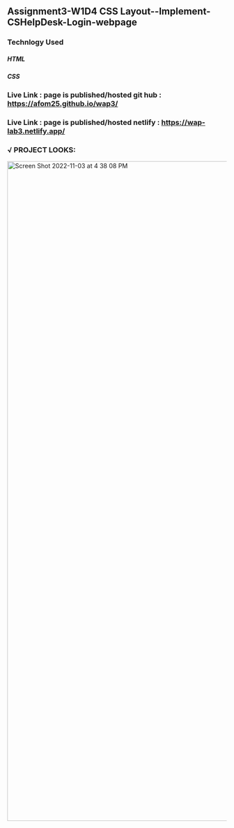 ## Assignment3-W1D4 CSS Layout--Implement-CSHelpDesk-Login-webpage

### Technlogy Used 

##### HTML
##### CSS


### Live Link : page is published/hosted  git hub :  https://afom25.github.io/wap3/
### Live Link : page is published/hosted  netlify :  https://wap-lab3.netlify.app/


### √ PROJECT LOOKS: 
<img width="1512" alt="Screen Shot 2022-11-03 at 4 38 08 PM" src="https://user-images.githubusercontent.com/61077137/199839499-ea0086c3-6eca-4ce9-8a11-12b8c8726f53.png">


